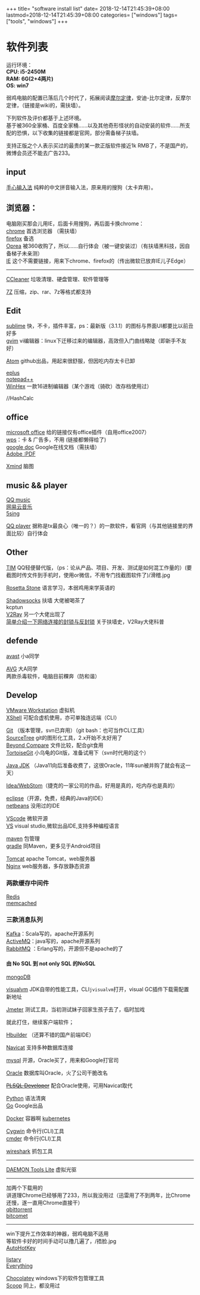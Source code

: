 +++
title= "software install list"
date= 2018-12-14T21:45:39+08:00
lastmod=2018-12-14T21:45:39+08:00
categories= ["windows"]
tags= ["tools", "windows"]
+++


# 软件列表

运行环境：   
**CPU: i5-2450M  
RAM: 6G(2+4两片)    
OS:  win7**

弱鸡电脑的配置已落后几个时代了，拓展阅读[摩尔定律](https://zh.wikipedia.org/wiki/%E6%91%A9%E5%B0%94%E5%AE%9A%E5%BE%8B)，安迪-比尔定律，反摩尔定律，（链接是wiki的，需扶墙）。     

下列软件及评价都基于上述环境。  
基于被360全家桶、百度全家桶……以及其他奇形怪状的自动安装的软件……所支配的恐惧，以下收集的链接都是官网，部分需备梯子扶墙。  

支持正版之个人表示买过的最贵的某一款正版软件接近1k RMB了，不是国产的，微博会员还不能去广告233。

## input

[手心输入法](http://www.xinshuru.com) 纯粹的中文拼音输入法，原来用的搜狗（太卡弃用）。

## 浏览器：
电脑刚买那会儿用IE，后面卡用搜狗，再后面卡换chrome：  
[chrome](https://www.google.com/chrome)  首选浏览器  （需扶墙）    
[firefox](https:www.firefox.com)  备选    
[Oprea](https://www.opera.com)  被360收购了，所以……自行体会（被一键安装过）（有扶墙黑科技，因自备梯子未亲测）    
[IE](#) 这个不需要链接，用来下chrome、firefox的（传出微软已放弃IE儿子Edge）  

---
[CCleaner](http://www.ccleaner.com/)  垃圾清理、硬盘管理、软件管理等

[7Z](https://www.7-zip.org/)  压缩，zip、rar、7z等格式都支持

## Edit
[sublime](http://www.sublimetext.com/)  快，不卡，插件丰富，ps：最新版（3.1.1）的图标与界面UI都要比以前丑好多    
[gvim](https://www.vim.org/download.php)  vi编辑器：linux下迁移过来的编辑器，高效但入门曲线略陡（即新手不友好）    

[Atom](https://atom.io/)    github出品，用起来很舒服，但因吃内存太卡已卸

[eplus](https://www.eplus.com)  
[notepad++](https://notepad-plus-plus.org/)     
[WinHex](https://www.x-ways.net/winhex/)  一款16进制编辑器（某个游戏（骑砍）改存档使用过）

//HashCalc


## office
[microsoft office](https://www.microsoft.com/zh-cn/download/default.aspx) 给的链接仅有office插件（自用office2007）  
[wps]()：卡 & 广告多，不用 (链接都懒得给了)      
[google doc](https://docs.google.com)   Google在线文档（需扶墙）  
[Adobe :PDF](https://helpx.adobe.com/download-install.html?promoid=2K4PCJ2R&mv=other)   

[Xmind](https://www.xmind.net) 脑图

## music && player
[QQ music](http://y.qq.com/download)   
[网易云音乐](https://music.163.com)  
[5sing](http://5sing.kugou.com/index.html)

[QQ player](http://player.qq.com/) 据称是tx最良心（唯一的？）的一款软件，看官网（与其他链接里的界面比较）自行体会

## Other
[TIM](https://tim.qq.com) QQ轻便替代版，（ps：论从产品、项目、开发、测试是如何混工作量的）(要截图时传文件到手机时，使用or微信，不用专门找截图软件了)/滑稽.jpg

[Rosetta Stone](https://www.rosettastone.com/) 语言学习，本弱鸡用来学英语的

[Shadowsocks](https://github.com/shadowsocks/shadowsocks) 扶墙  大佬被喝茶了  
kcptun  
[V2Ray](https://www.v2ray.com/)  另一个大佬出现了  
[简单介绍一下网络连接的封锁与反封锁](https://steemit.com/cn/@v2ray/6knmmb)  关于扶墙史，V2Ray大佬科普


## defende
[avast](https://www.avast.com)  小a同学

[AVG](https://www.avg.com)   大A同学  
两款杀毒软件，电脑目前粿奔（防和谐）

## Develop

[VMware Workstation](https://www.vmware.com/cn/products/workstation-pro/faqs.html#downloads-trials) 虚拟机  
[XShell](https://www.netsarang.com/products/xsh_overview.html) 可配合虚机使用，亦可单独连远端（CLI）

[Git](https://www.git-scm.com/download) （版本管理，svn已弃用）（git bash：也可当作CLI工具）   
[SourceTree](https://www.sourcetreeapp.com/) git的图形化工具，2.x开始不太好用了   
[Beyond Compare](https://www.scootersoftware.com/download.php) 文件比较，配合git食用  
[TortoiseGit](https://tortoisegit.org/download/) 小乌龟的Git版，准备试用下（svn时代用的这个）


[Java JDK](https://www.oracle.com/technetwork/java/javase/downloads/index.html)  （Java11向后准备收费了，这很Oracle，11年sun被并购了就会有这一天）

[Idea/WebStom](http://www.jetbrains.com/)（捷克的一家公司的作品，好用是真的，吃内存也是真的）

[eclipse](https://www.eclipse.org/downloads)（开源，免费，经典的Java的IDE）     
[netbeans](https://netbeans.org/)   没用过的IDE


[VScode](https://code.visualstudio.com/)   微软开源   
[VS](https://visualstudio.microsoft.com/zh-hans/downloads)    visual studio,微软出品IDE,支持多种编程语言

[maven](http://maven.apache.org)  包管理   
[gradle](https://gradle.org/install)  同Maven，更多见于Android项目

[Tomcat](http://tomcat.apache.org)  apache Tomcat，web服务器  
[Nginx](http://nginx.org)   web服务器，多存放静态资源

### 两款缓存中间件   
[Redis](https://redis.io/download)   
[memcached](https://memcached.org/)


### 三款消息队列   
[Kafka](https://kafka.apache.org/downloads)：Scala写的，apache开源系列  
[ActiveMQ](http://activemq.apache.org/download.html)：java写的，apache开源系列   
[RabbitMQ](https://www.rabbitmq.com/)    ：Erlang写的，开源但不是apache的了

#### 由 No SQL 到 not only SQL 的NoSQL  
[mongoDB](https://www.mongodb.com/download-center/community)


[visualvm](https://visualvm.github.io/) JDK自带的性能工具，CLI`jvisualvm`打开，visual GC插件下载需配置新地址

[Jmeter](https://jmeter.apache.org/download_jmeter.cgi) 测试工具，当初测试妹子回家生孩子去了，临时加戏

就此打住，继续客户端软件；

[Hbuilder](http://www.dcloud.io)  （还算不错的国产前端IDE）

[Navicat](https://www.navicat.com)   支持多种数据库连接

[mysql](https://www.mysql.com/downloads) 开源，Oracle买了，用来和Google打官司

[Oracle](https://www.oracle.com/downloads/index.html) 数据库叫Oracle，火了公司干脆改名

[~~PLSQL Developer~~](#) 配合Oracle使用，可用Navicat取代

[Python](https://www.python.org/downloads)  语法清爽   
[Go](https://golang.org)                    Google出品    

[Docker](https://www.docker.com)            容器啊
[kubernetes](https://kubernetes.io/)

[Cygwin](https://cygwin.com/install.html)   命令行(CLI)工具   
[cmder](http://cmder.net/)  命令行(CLI)工具

[wireshark](https://www.wireshark.org/download.html) 抓包工具

----
[DAEMON Tools Lite](https://www.daemon-tools.cc/downloads)  虚拟光驱

---
加两个下载用的    
讲道理Chrome已经够用了233，所以我没用过（迅雷用了不到两年，比Chrome还慢，遂一直用Chrome直接干）  
[qbittorrent](https://www.qbittorrent.org/download.php)   
[bitcomet](https://www.bitcomet.com/en/downloads)

---
win下提升工作效率的神器，弱鸡电脑不适用  
等软件卡好的时间手动可以撸几遍了，/捂脸.jpg   
[AutoHotKey](https://www.autohotkey.com/download)  

[listary](https://www.listary.com/download)  
[Everything](https://www.voidtools.com/downloads/)  

[Chocolatey](https://chocolatey.org/)   windows下的软件包管理工具  
[Scoop](https://scoop.sh/)              同上，都没用过